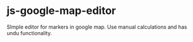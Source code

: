 js-google-map-editor
====================

SImple editor for markers in google map. Use manual calculations and has undu functionality.
